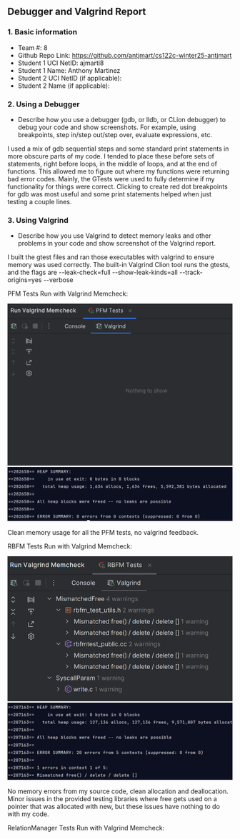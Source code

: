 ## Debugger and Valgrind Report

### 1. Basic information
 - Team #: 8
 - Github Repo Link: https://github.com/antjmart/cs122c-winter25-antjmart
 - Student 1 UCI NetID: ajmarti8
 - Student 1 Name: Anthony Martinez
 - Student 2 UCI NetID (if applicable):
 - Student 2 Name (if applicable):


### 2. Using a Debugger
- Describe how you use a debugger (gdb, or lldb, or CLion debugger) to debug your code and show screenshots. 
For example, using breakpoints, step in/step out/step over, evaluate expressions, etc. 

I used a mix of gdb sequential steps and some standard print statements in more obscure parts of my code.
I tended to place these before sets of statements, right before loops, in the middle of loops,
and at the end of functions. This allowed me to figure out where my functions were returning
bad error codes. Mainly, the GTests were used to fully determine
if my functionality for things were correct. Clicking to create red dot breakpoints for gdb was most useful
and some print statements helped when just testing a couple lines.

### 3. Using Valgrind
- Describe how you use Valgrind to detect memory leaks and other problems in your code and show screenshot of the Valgrind report.

I built the gtest files and ran those executables with
valgrind to ensure memory was used correctly. The built-in Valgrind Clion tool
runs the gtests, and the flags are
--leak-check=full --show-leak-kinds=all --track-origins=yes --verbose

PFM Tests Run with Valgrind Memcheck:

![img.png](img.png)
![img_1.png](img_1.png)

Clean memory usage for all the PFM tests, no valgrind feedback.

RBFM Tests Run with Valgrind Memcheck:

![img_2.png](img_2.png)
![img_3.png](img_3.png)

No memory errors from my source code, clean allocation and deallocation.
Minor issues in the provided testing libraries where free gets used on a
pointer that was allocated with new, but these issues have nothing
to do with my code.

RelationManager Tests Run with Valgrind Memcheck:


